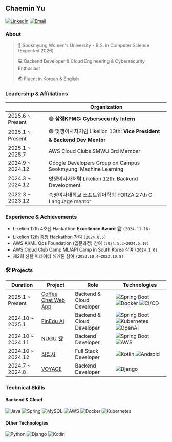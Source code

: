 ## Chaemin Yu
[![LinkedIn](https://img.shields.io/badge/LinkedIn-0077B5?style=for-the-badge&logo=linkedin&logoColor=white)](https://www.linkedin.com/in/chaeminyu/)
[![Email](https://img.shields.io/badge/Email-D14836?style=for-the-badge&logo=gmail&logoColor=white)](mailto:chaeminyu@sookmyung.ac.kr)

### About
> 🏫 Sookmyung Women's University - B.S. in Computer Science (Expected 2026)
> 
> 💻 Backend Developer & Cloud Engineering & Cybersecurity Enthusiast
> 
> 🌏 Fluent in Korean & English

### Leadership & Affiliations
|                     |                           Organization                        |
| ------------------- | ------------------------------------------------------------- |
|2025.6 ~ Present    | 🟢 **삼정KPMG: Cybersecurity Intern** |
|2025.1 ~ Present    | 🟢 멋쟁이사자처럼 Likelion 13th: **Vice President & Backend Dev Mentor** |
|2025.1 ~ 2025.7     | AWS Cloud Clubs SMWU 3rd Member |
|2024.9 ~ 2024.12     | Google Developers Group on Campus Sookmyung: Machine Learning |
|2024.3 ~ 2024.12     | 멋쟁이사자처럼 Likelion 12th: Backend Development |
|2022.3 ~ 2023.12     | 숙명여자대학교 소프트웨어학회 FORZA 27th C Language mentor |

### Experience & Achievements
- Likelion 12th 4호선 Hackathon **Excellence Award** 🏆 ```(2024.11.16)```
- Likelion 12th 중앙 Hackathon 참여 ```(2024.8.6)```
- AWS AI/ML Ops Foundation (입문과정) 참여 ```(2024.5.3~2024.5.19)```
- AWS Cloud Club Camp ML/API Camp in South Korea 참여 ```(2024.1.6)```
- 제2회 신한 빅데이터 해커톤 참여 ```(2023.10.4~2023.10.8)```

### 🛠️ Projects

|   Duration    | Project    |  Role | Technologies |
| ------------- | ------------- | ---- | ---- |
| 2025.1 ~ Present | [Coffee Chat Web App](https://github.com/sooktin/backend_repository) | Backend & Cloud Developer | ![Spring Boot](https://img.shields.io/badge/springboot-6DB33F?style=for-the-badge&logo=springboot&logoColor=white) ![Docker](https://img.shields.io/badge/docker-%230db7ed.svg?style=for-the-badge&logo=docker&logoColor=white) ![CI/CD](https://img.shields.io/badge/GitHub_Actions-2088FF?style=for-the-badge&logo=github-actions&logoColor=white) |
| 2024.10 ~ 2025.1| [FinEdu AI](https://github.com/chaeminyu/FinEdu-Backend.git) | Backend & Cloud Developer | ![Spring Boot](https://img.shields.io/badge/springboot-6DB33F?style=for-the-badge&logo=springboot&logoColor=white) ![Kubernetes](https://img.shields.io/badge/kubernetes-%23326ce5.svg?style=for-the-badge&logo=kubernetes&logoColor=white) ![OpenAI](https://img.shields.io/badge/OpenAI-412991?style=for-the-badge&logo=openai&logoColor=white) |
| 2024.10 ~ 2024.11 | [NUGU](https://github.com/Line4Thon-Nugu/Nugu-Backend) 🏆 | Backend Developer | ![Spring Boot](https://img.shields.io/badge/springboot-6DB33F?style=for-the-badge&logo=springboot&logoColor=white) ![AWS](https://img.shields.io/badge/AWS-FF9900?style=for-the-badge&logo=amazonaws&logoColor=white) |
| 2024.10 ~ 2024.12| [식집사](https://github.com/chaeminyu/android-shick-jip) | Full Stack Developer | ![Kotlin](https://img.shields.io/badge/kotlin-%237F52FF.svg?style=for-the-badge&logo=kotlin&logoColor=white) ![Android](https://img.shields.io/badge/Android-3DDC84?style=for-the-badge&logo=android&logoColor=white) |
| 2024.7 ~ 2024.8  | [VOYAGE](https://github.com/Likelion-at-SMWU-12th/CheongpaGamja-Server)  | Backend Developer | ![Django](https://img.shields.io/badge/django-%23092E20.svg?style=for-the-badge&logo=django&logoColor=white) |

### Technical Skills

#### Backend & Cloud
![Java](https://img.shields.io/badge/java-%23ED8B00.svg?style=for-the-badge&logo=openjdk&logoColor=white)
![Spring](https://img.shields.io/badge/spring-%236DB33F.svg?style=for-the-badge&logo=spring&logoColor=white)
![MySQL](https://img.shields.io/badge/mysql-4479A1.svg?style=for-the-badge&logo=mysql&logoColor=white)
![AWS](https://img.shields.io/badge/amazonaws-232F3E?style=for-the-badge&logo=amazonaws&logoColor=white)
![Docker](https://img.shields.io/badge/docker-%230db7ed.svg?style=for-the-badge&logo=docker&logoColor=white)
![Kubernetes](https://img.shields.io/badge/kubernetes-%23326ce5.svg?style=for-the-badge&logo=kubernetes&logoColor=white)

#### Other Technologies
![Python](https://img.shields.io/badge/python-3670A0?style=for-the-badge&logo=python&logoColor=ffdd54)
![Django](https://img.shields.io/badge/django-%23092E20.svg?style=for-the-badge&logo=django&logoColor=white)
![Kotlin](https://img.shields.io/badge/kotlin-%237F52FF.svg?style=for-the-badge&logo=kotlin&logoColor=white)

<!--
**chaeminyu/chaeminyu** is a ✨ _special_ ✨ repository because its `README.md` (this file) appears on your GitHub profile.

나중에 포폴 수정하고 이거 다시 올려놓기:

[![Portfolio](https://img.shields.io/badge/Portfolio-000000?style=for-the-badge&logo=About.me&logoColor=white)](https://chaeminyu.github.io/)
-->

